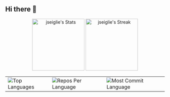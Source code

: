 ## Hi there 👋

<!-- <p align="center" width="300">
   <img align="center" width="200" src="https://avatars.githubusercontent.com/u/96433186?v=4" />
   <h3 align="center">¡Hola 👋! Javier por acá 👨🏻‍💻</h3>
</p> -->
<div class="badges-githubstats">
  <p align="center">
    <img src="https://github-readme-stats.vercel.app/api?username=jseiglie&theme=tokyonight&show_icons=true&hide_border=true&count_private=true" alt="jseiglie's Stats" height="165">
    <img src="https://github-readme-streak-stats.herokuapp.com/?user=jseiglie&theme=tokyonight&hide_border=true" alt="jseiglie's Streak" height="165">
  </p>
</div>

<section>
<table>
   <tr>
      <td>
         <img src="https://github-readme-stats.vercel.app/api/top-langs/?username=jseiglie&hide=html&hide_border=true&layout=compact&langs_count=8&theme=tokyonight" alt="Top Languages">
      </td>
      <td>
         <img src="https://github-profile-summary-cards.vercel.app/api/cards/repos-per-language?username=jseiglie&theme=tokyonight&hide_border=true" alt="Repos Per Language">
      </td>
      <td>
         <img src="https://github-profile-summary-cards.vercel.app/api/cards/most-commit-language?username=jseiglie&theme=tokyonight&hide_border=true" alt="Most Commit Language">
      </td>
   </tr>
</table>
</section>
